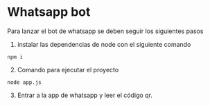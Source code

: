 # Whatsapp bot

Para lanzar el bot de whatsapp se deben seguir los siguientes pasos

1. instalar las dependencias de node con el siguiente comando
```
npm i
```

2. Comando para ejecutar el proyecto
```
node app.js
```

3. Entrar a la app de whatsapp y leer el código qr.